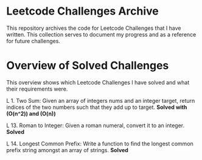 # Leetcode Challenges Archive
This repository archives the code for Leetcode Challenges that I have written. This collection serves to document my progress and as a reference for future challenges.

# Overview of Solved Challenges
This overview shows which Leetcode Challenges I have solved and what their requirements were.

L 1. Two Sum: Given an array of integers nums and an integer target, return indices of the two numbers such that they add up to target. **Solved with (O(n^2)) and (O(n))**

L 13. Roman to Integer: Given a roman numeral, convert it to an integer. **Solved**

L 14. Longest Common Prefix: Write a function to find the longest common prefix string amongst an array of strings. **Solved**
